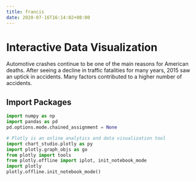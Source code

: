 ```yaml
---
title: francis
date: 2020-07-16T16:14:02+08:00
---
```


# Interactive Data Visualization

Automotive crashes continue to be one of the main reasons for American deaths. After seeing a decline in traffic fatalities for many years, 2015 saw an uptick in accidents. Many factors contributed to a higher number of accidents.

## Import Packages


```python
import numpy as np
import pandas as pd
pd.options.mode.chained_assignment = None

# Plotly is an online analytics and data visualization tool
import chart_studio.plotly as py
import plotly.graph_objs as go
from plotly import tools
from plotly.offline import iplot, init_notebook_mode
import plotly
plotly.offline.init_notebook_mode()

```
